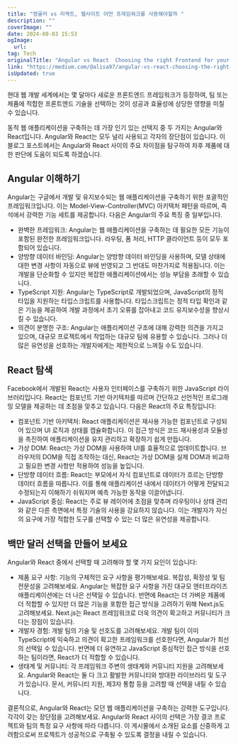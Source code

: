 ```yaml
---
title: "앵귤러 vs 리액트, 웹사이트 어떤 프레임워크를 사용해야할까 "
description: ""
coverImage: ""
date: 2024-08-03 15:53
ogImage: 
  url: 
tag: Tech
originalTitle: "Angular vs React  Choosing the right Frontend for your next product"
link: "https://medium.com/@alisa97/angular-vs-react-choosing-the-right-frontend-for-your-next-product-503fcb5cfeb9"
isUpdated: true
---
```






현대 웹 개발 세계에서는 몇 달마다 새로운 프론트엔드 프레임워크가 등장하여, 팀 또는 제품에 적합한 프론트엔드 기술을 선택하는 것이 성공과 효율성에 상당한 영향을 미칠 수 있습니다.

동적 웹 애플리케이션을 구축하는 데 가장 인기 있는 선택지 중 두 가지는 Angular와 React입니다. Angular와 React는 모두 널리 사용되고 각자의 장단점이 있습니다. 이 블로그 포스트에서는 Angular와 React 사이의 주요 차이점을 탐구하여 차후 제품에 대한 판단에 도움이 되도록 하겠습니다.

## Angular 이해하기

Angular는 구글에서 개발 및 유지보수되는 웹 애플리케이션을 구축하기 위한 포괄적인 프레임워크입니다. 이는 Model-View-Controller(MVC) 아키텍처 패턴을 따르며, 즉석에서 강력한 기능 세트를 제공합니다. 다음은 Angular의 주요 특징 중 일부입니다.

<div class="content-ad"></div>

- 완벽한 프레임워크: Angular는 웹 애플리케이션을 구축하는 데 필요한 모든 기능이 포함된 완전한 프레임워크입니다. 라우팅, 폼 처리, HTTP 클라이언트 등이 모두 포함되어 있습니다.
- 양방향 데이터 바인딩: Angular는 양방향 데이터 바인딩을 사용하며, 모델 상태에 대한 변경 사항이 자동으로 뷰에 반영되고 그 반대도 마찬가지로 적용됩니다. 이는 개발을 단순화할 수 있지만 복잡한 애플리케이션에서는 성능 부담을 초래할 수 있습니다.
- TypeScript 지원: Angular는 TypeScript로 개발되었으며, JavaScript의 정적 타입을 지원하는 타입스크립트를 사용합니다. 타입스크립트는 정적 타입 확인과 같은 기능을 제공하여 개발 과정에서 초기 오류를 잡아내고 코드 유지보수성을 향상시킬 수 있습니다.
- 의견이 분명한 구조: Angular는 애플리케이션 구조에 대해 강력한 의견을 가지고 있으며, 대규모 프로젝트에서 작업하는 대규모 팀에 유용할 수 있습니다. 그러나 더 많은 유연성을 선호하는 개발자에게는 제한적으로 느껴질 수도 있습니다.

## React 탐색

Facebook에서 개발된 React는 사용자 인터페이스를 구축하기 위한 JavaScript 라이브러리입니다. React는 컴포넌트 기반 아키텍처를 따르며 간단하고 선언적인 프로그래밍 모델을 제공하는 데 초점을 맞추고 있습니다. 다음은 React의 주요 특징입니다:

- 컴포넌트 기반 아키텍처: React 애플리케이션은 재사용 가능한 컴포넌트로 구성되어 있으며 UI 로직과 상태를 캡슐화합니다. 이 접근 방식은 코드 재사용성과 모듈성을 촉진하여 애플리케이션을 유지 관리하고 확장하기 쉽게 만듭니다.
- 가상 DOM: React는 가상 DOM을 사용하여 UI를 효율적으로 업데이트합니다. 브라우저의 DOM을 직접 조작하는 대신, React는 가상 DOM을 실제 DOM과 비교하고 필요한 변경 사항만 적용하여 성능을 높입니다.
- 단방향 데이터 흐름: React는 부모에서 자식 컴포넌트로 데이터가 흐르는 단방향 데이터 흐름을 따릅니다. 이를 통해 애플리케이션 내에서 데이터가 어떻게 전달되고 수정되는지 이해하기 쉬워지며 예측 가능한 동작을 이끌어냅니다.
- JavaScript 중심: React는 주로 뷰 레이어에 초점을 맞추며 라우팅이나 상태 관리와 같은 다른 측면에서 특정 기술의 사용을 강요하지 않습니다. 이는 개발자가 자신의 요구에 가장 적합한 도구를 선택할 수 있는 더 많은 유연성을 제공합니다.

<div class="content-ad"></div>

## 백만 달러 선택을 만들어 보세요

Angular와 React 중에서 선택할 때 고려해야 할 몇 가지 요인이 있습니다:

- 제품 요구 사항: 기능의 구체적인 요구 사항을 평가해보세요. 복잡성, 확장성 및 팀 전문성을 고려해보세요. Angular는 복잡한 요구 사항을 가진 대규모 엔터프라이즈 애플리케이션에는 더 나은 선택일 수 있습니다. 반면에 React는 더 가벼운 제품에 더 적합할 수 있지만 더 많은 기능을 포함한 접근 방식을 고려하기 위해 Next.js도 고려해보세요. Next.js는 React 프레임워크로 더욱 의견이 확고하고 커뮤니티가 크다는 장점이 있습니다.
- 개발자 경험: 개발 팀의 기술 및 선호도를 고려해보세요. 개발 팀이 이미 TypeScript에 익숙하고 의견이 확고한 프레임워크를 선호한다면, Angular가 최선의 선택일 수 있습니다. 반면에 더 유연하고 JavaScript 중심적인 접근 방식을 선호하는 팀이라면, React가 더 적합할 수 있습니다.
- 생태계 및 커뮤니티: 각 프레임워크 주변의 생태계와 커뮤니티 지원을 고려해보세요. Angular와 React는 둘 다 크고 활발한 커뮤니티와 방대한 라이브러리 및 도구가 있습니다. 문서, 커뮤니티 지원, 제3자 통합 등을 고려할 때 선택을 내릴 수 있습니다.

결론적으로, Angular와 React는 모던 웹 애플리케이션을 구축하는 강력한 도구입니다. 각각이 갖는 장단점을 고려해보세요. Angular와 React 사이의 선택은 가장 결코 프로젝트와 팀의 특정 요구 사항에 따라 다릅니다. 이 게시물에서 소개된 요소를 신중하게 고려함으로써 프로젝트가 성공적으로 구축될 수 있도록 결정을 내릴 수 있습니다.
